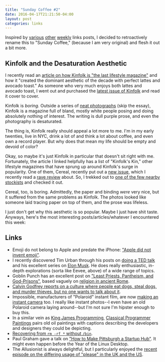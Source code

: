```yaml
---
title: "Sunday Coffee #2"
date: 2016-04-17T21:21:50-04:00
layout: post
categories: links
---
```


Inspired by [various](http://www.mbs-p-b.com/mbs-p-b/2016/4/16/a-players-week-of-april-10th) [other](http://www.analogsenses.com/2016/04/16/morning-coffee/) [weekly](https://www.rockpapershotgun.com/tag/the-sunday-papers/) links posts, I decided to retroactively rename this to "Sunday Coffee," (because I am very original) and flesh it out a bit more.

## Kinfolk and the Desaturation Aesthetic

I recently read an [article on how Kinfolk is "the last lifestyle magazine"](http://www.racked.com/2016/3/14/11173148/kinfolk-lifestyle-magazines) and how it "created the dominant aesthetic of the decade with perfect lattes and avocado toast." As someone who very much enjoys both lattes and avocado toast, I went out and purchased the [latest issue of Kinfolk](http://www.kinfolk.com/shops/magazine/kinfolk-issue-nineteen-2/) and read it cover to cover.

Kinfolk is *boring.* Outside a series of [neat photographs](http://www.kinfolk.com/in-anxious-anticipation/) (skip the essay), Kinfolk is a magazine full of bland, mostly white people posing and doing absolutely nothing of interest. The writing is dull purple prose, and even the photography is desaturated.

The thing is, Kinfolk really should appeal a lot more to me. I'm in my early twenties, live in NYC, drink a lot of and think a lot about coffee, and even own a record player. But why does that mean my life should be empty and devoid of color?

Okay, so maybe it's just Kinfolk in particular that doesn't sit right with me. Fortunately, the article I linked helpfully has a list of "Kinfolk's Kin," other lifestyle magazines that have sprung up around Kinfolk's surge in popularity. One of them, Cereal, recently put out a [new issue](http://readcereal.com/magazine/volume-11/), which I recently read a [rave review](http://thenewsprint.co/2016/04/15/cereal-volume-11/) about. So, I trekked out to [one of the few nearby stockists](http://www.mcnallyjackson.com/) and checked it out.

Cereal, too, is boring. Admittedly, the paper and binding *were* very nice, but it suffered from the same problems as Kinfolk. The photos looked like someone laid tracing paper on top of them, and the prose was lifeless.

I just don't get why this aesthetic is so popular. Maybe I just have shit taste. Anyways, here's the most interesting posts/articles/whatever I encountered this week:

## Links

- Emoji do not belong to Apple and predate the iPhone: ["Apple did not invent emoji"](https://eev.ee/blog/2016/04/12/apple-did-not-invent-emoji/).
- I recently discovered Tim Urban through his posts on [doing a TED talk](http://waitbutwhy.com/2016/03/doing-a-ted-talk-the-full-story.html) and his excellent series on [Elon Musk](http://waitbutwhy.com/2015/05/elon-musk-the-worlds-raddest-man.html). He does really enthusiastic, in-depth explorations (sorta like Eevee, above) of a wide range of topics.
- Goblin Punch has an excellent post on ["Least Priests, Pantheism, and God-Prisons"](http://goblinpunch.blogspot.com/2014/10/least-priests-pantheism-and-god-prisons.html), based vaguely on [religion in ancient Rome](https://en.wikipedia.org/wiki/Religion_in_ancient_Rome).
- [Calvin Godfrey reports on a culture where people eat dogs, steal dogs, and murder thieves, but no one wants to talk about it](http://roadsandkingdoms.com/2016/the-dog-thief-killings/).
- Impossible, manufacturers of "Polaroid" instant film, are now [making an instant camera](https://us.impossible-project.com/pages/impossible-i-1-analog-instant-camera) too. I really like instant photos--I even have an old Polaroid camera laying around--but I'm not sure I'm hipster enough to buy this.
- In a similar vein as [King James Programming](http://kingjamesprogramming.tumblr.com/), [Classical Programmer Paintings](http://classicprogrammerpaintings.tumblr.com/) pairs old oil paintings with captions describing the developers and designers they could be depicting.
- [Recovering from `rm -rf *` without `/bin`](https://macnugget.org/mirrors/unix-horror-story).
- Paul Graham gave a talk on ["How to Make Pittsburgh a Startup Hub"](http://paulgraham.com/pgh.html). It might even happen before the Year of the Linux Desktop.
- The Allusionist is always delightful, but I particularly enjoyed the [recent episode on the differing usage of "please" in the UK and the US](http://www.theallusionist.org/allusionist/please).
